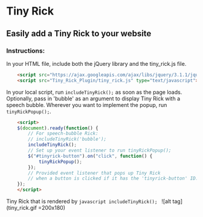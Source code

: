 # Tiny Rick

## Easily add a Tiny Rick to your website


### Instructions:

In your HTML file, include both the jQuery library and the tiny_rick.js file.


```html
	<script src="https://ajax.googleapis.com/ajax/libs/jquery/3.1.1/jquery.min.js" type="text/javascript"></script>
	<script src="Tiny_Rick_Plugin/tiny_rick.js" type="text/javascript"></script>
```

In your local script, run ``` includeTinyRick(); ``` as soon
as the page loads. Optionally, pass in 'bubble' as an argument to
display Tiny Rick with a speech bubble. Wherever you want to implement the popup, run ``` tinyRickPopup(); ```.


```html
	<script>
	$(document).ready(function() {
		// For speech-bubble Rick:
		// includeTinyRick('bubble');
		includeTinyRick();
		// Set up your event listener to run tinyRickPopup();
		$("#tinyrick-button").on("click", function() {
			tinyRickPopup();
		});
		// Provided event listener that pops up Tiny Rick
		// when a button is clicked if it has the 'tinyrick-button' ID.
	});
	</script>
```

Tiny Rick that is rendered by ```javascript includeTinyRick(); ```
![alt tag](tiny_rick.gif =200x180)






